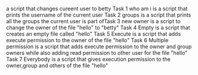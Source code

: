 a script that changes cureent user to betty
Task 1 who am i is a script that prints the username of the current user
Task 2 groups is a script that prints all the groups the current user is part ofTask 3 new owner is a script to change the owner of the file "hello" to "betty"
Task 4 Empty is a script that creates an empty file called "hello"
Task 5 Execute is a script that adds execute permission to the owner of the file "hello"
Task 6 Multiple permission is a script that adds execute permission to the owner and group owners while also adding read permission to other user for the file "hello"
Task 7 Everybody is a script that gives execution permission to the owner,group and others of the file "hello"
